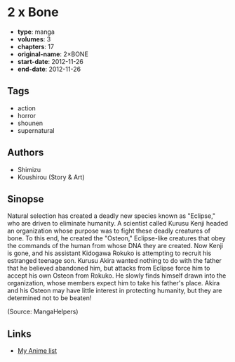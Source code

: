# 2 x Bone

-   **type**: manga
-   **volumes**: 3
-   **chapters**: 17
-   **original-name**: 2×BONE
-   **start-date**: 2012-11-26
-   **end-date**: 2012-11-26

## Tags

-   action
-   horror
-   shounen
-   supernatural

## Authors

-   Shimizu
-   Koushirou (Story & Art)

## Sinopse

Natural selection has created a deadly new species known as "Eclipse," who are driven to eliminate humanity. A scientist called Kurusu Kenji headed an organization whose purpose was to fight these deadly creatures of bone. To this end, he created the "Osteon," Eclipse-like creatures that obey the commands of the human from whose DNA they are created. Now Kenji is gone, and his assistant Kidogawa Rokuko is attempting to recruit his estranged teenage son. Kurusu Akira wanted nothing to do with the father that he believed abandoned him, but attacks from Eclipse force him to accept his own Osteon from Rokuko. He slowly finds himself drawn into the organization, whose members expect him to take his father's place. Akira and his Osteon may have little interest in protecting humanity, but they are determined not to be beaten!

(Source: MangaHelpers)

## Links

-   [My Anime list](https://myanimelist.net/manga/50543/2_x_Bone)

